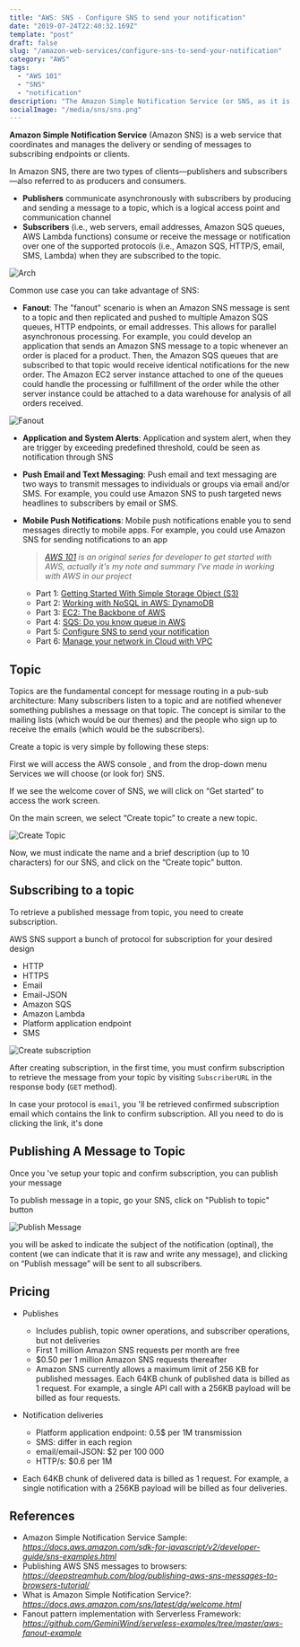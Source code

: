 ```yaml
---
title: "AWS: SNS - Configure SNS to send your notification"
date: "2019-07-24T22:40:32.169Z"
template: "post"
draft: false
slug: "/amazon-web-services/configure-sns-to-send-your-notification"
category: "AWS"
tags:
  - "AWS 101"
  - "SNS"
  - "notification"
description: "The Amazon Simple Notification Service (or SNS, as it is commonly called) is an Amazon Web Services (AWS) solution that is designed to coordinates and manages the delivery or sending of messages to subscribing endpoints or clients(email, mobile device, sms ...)"
socialImage: "/media/sns/sns.png"
---
```


__Amazon Simple Notification Service__ (Amazon SNS) is a web service that coordinates and manages the delivery or sending of messages to subscribing endpoints or clients. 


In Amazon SNS, there are two types of clients—publishers and subscribers—also referred to as producers and consumers.

- __Publishers__ communicate asynchronously with subscribers by producing and sending a message to a topic, which is a logical access point and communication channel
- __Subscribers__ (i.e., web servers, email addresses, Amazon SQS queues, AWS Lambda functions) consume or receive the message or notification over one of the supported protocols (i.e., Amazon SQS, HTTP/S, email, SMS, Lambda) when they are subscribed to the topic. 


![Arch](/media/sns/arch.png)


Common use case you can take advantage of SNS:

- __Fanout__: The "fanout" scenario is when an Amazon SNS message is sent to a topic and then replicated and pushed to multiple Amazon SQS queues, HTTP endpoints, or email addresses. This allows for parallel asynchronous processing. For example, you could develop an application that sends an Amazon SNS message to a topic whenever an order is placed for a product. Then, the Amazon SQS queues that are subscribed to that topic would receive identical notifications for the new order. The Amazon EC2 server instance attached to one of the queues could handle the processing or fulfillment of the order while the other server instance could be attached to a data warehouse for analysis of all orders received.

![Fanout](/media/sns/sns-fanout.png)

- __Application and System Alerts__: Application and system alert, when they are trigger by exceeding predefined threshold, could be seen as notification through SNS
- __Push Email and Text Messaging__: Push email and text messaging are two ways to transmit messages to individuals or groups via email and/or SMS. For example, you could use Amazon SNS to push targeted news headlines to subscribers by email or SMS.
- __Mobile Push Notifications__: Mobile push notifications enable you to send messages directly to mobile apps. For example, you could use Amazon SNS for sending notifications to an app

  >  *[AWS 101](http://blog.haidv.me/tag/aws-101/) is an original series for developer to get started with AWS, actually it's my note and summary I've made in working with AWS in our project*

    - Part 1: [Getting Started With Simple Storage Object (S3)](https://blog.haidv.me/amazon-web-services/getting-started-with-aws-s3)
    - Part 2: [Working with NoSQL in AWS: DynamoDB](https://blog.haidv.me/amazon-web-services/working-with-aws-dynamodb)
    - Part 3: [EC2: The Backbone of AWS](https://blog.haidv.me/amazon-web-services/ec2-the-backbone-of-aws)
    - Part 4: [SQS: Do you know queue in AWS](https://blog.haidv.me/amazon-web-services/do-you-know-queue-in-aws)
    - Part 5: [Configure SNS to send your notification](https://blog.haidv.me/amazon-web-services/configure-sns-to-send-your-notification)
    - Part 6: [Manage your network in Cloud with VPC](https://blog.haidv.me/amazon-web-services/manage-your-network-in-cloud-with-vpc)

## Topic



Topics are the fundamental concept for message routing in a pub-sub architecture: Many subscribers listen to a topic and are notified whenever something publishes a message on that topic. The concept is similar to the mailing lists (which would be our themes) and the people who sign up to receive the emails (which would be the subscribers).

Create a topic  is very simple by following these steps:

First we will access the AWS console , and from the drop-down menu Services we will choose (or look for) SNS.

If we see the welcome cover of SNS, we will click on “Get started” to access the work screen.

On the main screen, we select “Create topic” to create a new topic.


![Create Topic](/media/sns/create_topic.png)

Now, we must indicate the name and a brief description (up to 10 characters) for our SNS, and click on the “Create topic” button.


## Subscribing to a topic



To retrieve a published message from topic, you need to create subscription.

AWS SNS support a bunch of protocol for subscription for your desired design
- HTTP
- HTTPS
- Email
- Email-JSON
- Amazon SQS
- Amazon Lambda
- Platform application endpoint
- SMS


![Create subscription](/media/sns/create_subscription.png)


After creating subscription, in the first time, you must confirm subscription to retrieve the message from your topic by visiting `SubscriberURL` in the response body (`GET` method).

In case your protocol is `email`, you 'll be retrieved confirmed subscription email which contains the link to confirm subscription. All you need to do is clicking the link, it's done


## Publishing A Message to Topic

Once you 've setup your topic and confirm subscription, you can publish your message

To publish message in a topic, go your SNS, click on "Publish to topic" button


![Publish Message](/media/sns/publish_message.png)

you will be asked to indicate the subject of the notification (optinal), the content (we can indicate that it is raw and write any message), and clicking on “Publish message” will be sent to all subscribers.

## Pricing

- Publishes
  - Includes publish, topic owner operations, and subscriber operations, but not deliveries
  - First 1 million Amazon SNS requests per month are free
  - $0.50 per 1 million Amazon SNS requests thereafter
  - Amazon SNS currently allows a maximum limit of 256 KB for published messages. Each 64KB chunk of published data is billed as 1 request. For example, a single API call with a 256KB payload will be billed as four requests.


- Notification deliveries
  - Platform application endpoint: 0.5$ per 1M transmission
  - SMS: differ in each region
  - email/email-JSON: $2 per 100 000
  - HTTP/s: $0.6 per 1M

- Each 64KB chunk of delivered data is billed as 1 request. For example, a single notification with a 256KB payload will be billed as four deliveries.



## References 

- Amazon Simple Notification Service Sample: _https://docs.aws.amazon.com/sdk-for-javascript/v2/developer-guide/sns-examples.html_
- Publishing AWS SNS messages to browsers: _https://deepstreamhub.com/blog/publishing-aws-sns-messages-to-browsers-tutorial/_
- What is Amazon Simple Notification Service?: _https://docs.aws.amazon.com/sns/latest/dg/welcome.html_
- Fanout pattern implementation with Serverless Framework: _https://github.com/GeminiWind/serveless-examples/tree/master/aws-fanout-example_